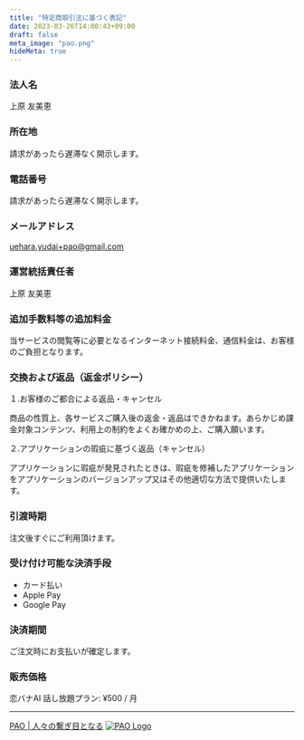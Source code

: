 ```yaml
---
title: "特定商取引法に基づく表記"
date: 2023-03-26T14:00:43+09:00
draft: false
meta_image: "pao.png"
hideMeta: true
---
```


### 法人名

上原 友美恵

### 所在地

請求があったら遅滞なく開示します。

### 電話番号

請求があったら遅滞なく開示します。

### メールアドレス

uehara.yudai+pao@gmail.com

### 運営統括責任者

上原 友美恵

### 追加手数料等の追加料金

当サービスの閲覧等に必要となるインターネット接続料金、通信料金は、お客様のご負担となります。

### 交換および返品（返金ポリシー）

１.お客様のご都合による返品・キャンセル

商品の性質上、各サービスご購入後の返金・返品はできかねます。あらかじめ課金対象コンテンツ、利用上の制約をよくお確かめの上、ご購入願います。

２.アプリケーションの瑕疵に基づく返品（キャンセル）

アプリケーションに瑕疵が発見されたときは、瑕疵を修補したアプリケーションをアプリケーションのバージョンアップ又はその他適切な方法で提供いたします。

### 引渡時期

注文後すぐにご利用頂けます。

### 受け付け可能な決済手段

- カード払い
- Apple Pay
- Google Pay

### 決済期間

ご注文時にお支払いが確定します。

### 販売価格

恋バナAI 話し放題プラン: ¥500 / 月

---

[PAO | 人々の繋ぎ目となる](/)
[![PAO Logo](/images/pao-with-name.png)](/)